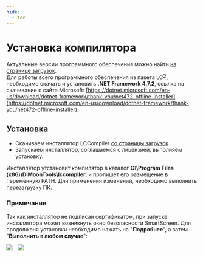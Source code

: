 ```yaml
---
hide:
  - toc
---
```


<style>
.img-pair {
  display: flex;
  gap: 1em;
}

.img-pair img {
  max-width: 45%;
}
</style>

# Установка компилятора

Актуальные версии программного обеспечения можно найти [на странице загрузок](/downloads/).  
Для работы всего программного обеспечения из пакета <span style="display: inline-block; position: relative;">LC<span style="position: relative; top: -0.25em;">2</span></span>, необходимо скачать и установить **.NET Framework 4.7.2**, ссылка на скачивание с сайта Microsoft: [https://dotnet.microsoft.com/en-us/download/dotnet-framework/thank-you/net472-offline-installer](https://dotnet.microsoft.com/en-us/download/dotnet-framework/thank-you/net472-offline-installer).

## Установка

- Скачиваем инсталлятор LCCompiler [со страницы загрузок](/downloads/)
- Запускаем инсталлятор, соглашаемся с лицензией, выполняем установку.  

Инсталлятор утстановит компилятор в каталог **C:\Program Files (x86)\DiMoonTools\lccompiler**, и пропишет его размещение в переменную PATH. Для применения изменений, необходимо выполнить перезагрузку ПК.

### Примечание  
Так как инсталлятор не подписан сертификатом, при запуске инсталлятора может возникнуть окно безопасности SmartScreen. Для продолженя установки необходимо нажать на "**Подробнее**", а затем "**Выполнить в любом случае**": <div class="img-pair"> <img src="/quickstart/smart_screen_1.PNG"> <img src="/quickstart/smart_screen_2.PNG"> </div>
